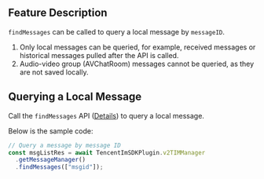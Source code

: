 ## Feature Description

`findMessages` can be called to query a local message by `messageID`.

1. Only local messages can be queried, for example, received messages or historical messages pulled after the API is called.
2. Audio-video group (AVChatRoom) messages cannot be queried, as they are not saved locally.

## Querying a Local Message

Call the `findMessages` API ([Details](https://comm.qq.com/im-react-native-doc/classes/MessageManager__________.V2TIMMessageManager.html#findMessages)) to query a local message.

Below is the sample code:

```javascript
// Query a message by message ID
const msgListRes = await TencentImSDKPlugin.v2TIMManager
  .getMessageManager()
  .findMessages(["msgid"]);
```
